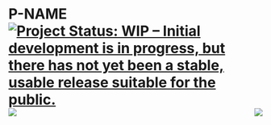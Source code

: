 # P-NAME    [![Project Status: WIP – Initial development is in progress, but there has not yet been a stable, usable release suitable for the public.](https://www.repostatus.org/badges/latest/wip.svg)](https://www.repostatus.org/#wip) <img src="https://badgen.net/badge/Platform/macOS/grey?icon=default" /> <img align=right src="https://badgen.net/badge/Grade/pending/black?icon=default" />

